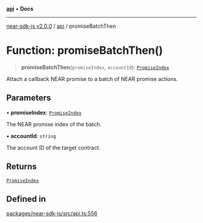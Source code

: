 [**api**](../README.md) • **Docs**

***

[near-sdk-js v2.0.0](../../packages.md) / [api](../README.md) / promiseBatchThen

# Function: promiseBatchThen()

> **promiseBatchThen**(`promiseIndex`, `accountId`): [`PromiseIndex`](../../utils/type-aliases/PromiseIndex.md)

Attach a callback NEAR promise to a batch of NEAR promise actions.

## Parameters

• **promiseIndex**: [`PromiseIndex`](../../utils/type-aliases/PromiseIndex.md)

The NEAR promise index of the batch.

• **accountId**: `string`

The account ID of the target contract.

## Returns

[`PromiseIndex`](../../utils/type-aliases/PromiseIndex.md)

## Defined in

[packages/near-sdk-js/src/api.ts:556](https://github.com/dim-daskalov/near-sdk-js/blob/55110428626c8c36ebf4dd321736ce1171846720/packages/near-sdk-js/src/api.ts#L556)
